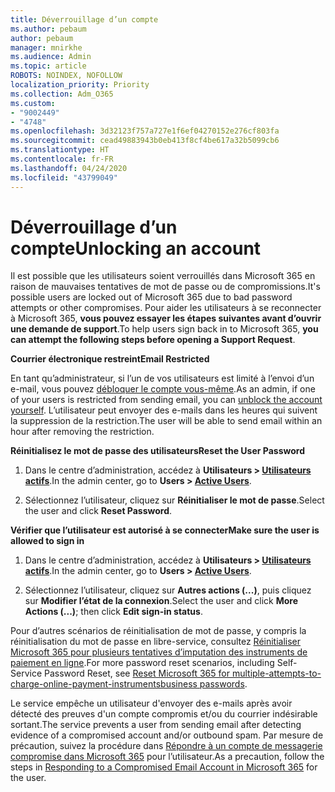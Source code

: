 ```yaml
---
title: Déverrouillage d’un compte
ms.author: pebaum
author: pebaum
manager: mnirkhe
ms.audience: Admin
ms.topic: article
ROBOTS: NOINDEX, NOFOLLOW
localization_priority: Priority
ms.collection: Adm_O365
ms.custom:
- "9002449"
- "4748"
ms.openlocfilehash: 3d32123f757a727e1f6ef04270152e276cf803fa
ms.sourcegitcommit: cead49883943b0eb413f8cf4be617a32b5099cb6
ms.translationtype: HT
ms.contentlocale: fr-FR
ms.lasthandoff: 04/24/2020
ms.locfileid: "43799049"
---
```

# <a name="unlocking-an-account"></a><span data-ttu-id="401d6-102">Déverrouillage d’un compte</span><span class="sxs-lookup"><span data-stu-id="401d6-102">Unlocking an account</span></span>

<span data-ttu-id="401d6-103">Il est possible que les utilisateurs soient verrouillés dans Microsoft 365 en raison de mauvaises tentatives de mot de passe ou de compromissions.</span><span class="sxs-lookup"><span data-stu-id="401d6-103">It's possible users are locked out of Microsoft 365 due to bad password attempts or other compromises.</span></span> <span data-ttu-id="401d6-104">Pour aider les utilisateurs à se reconnecter à Microsoft 365, **vous pouvez essayer les étapes suivantes avant d’ouvrir une demande de support**.</span><span class="sxs-lookup"><span data-stu-id="401d6-104">To help users sign back in to Microsoft 365, **you can attempt the following steps before opening a Support Request**.</span></span> 

<span data-ttu-id="401d6-105">**Courrier électronique restreint**</span><span class="sxs-lookup"><span data-stu-id="401d6-105">**Email Restricted**</span></span>

<span data-ttu-id="401d6-106">En tant qu’administrateur, si l’un de vos utilisateurs est limité à l’envoi d’un e-mail, vous pouvez [débloquer le compte vous-même](https://docs.microsoft.com/microsoft-365/security/office-365-security/removing-user-from-restricted-users-portal-after-spam).</span><span class="sxs-lookup"><span data-stu-id="401d6-106">As an admin, if one of your users is restricted from sending email, you can [unblock the account yourself](https://docs.microsoft.com/microsoft-365/security/office-365-security/removing-user-from-restricted-users-portal-after-spam).</span></span> <span data-ttu-id="401d6-107">L’utilisateur peut envoyer des e-mails dans les heures qui suivent la suppression de la restriction.</span><span class="sxs-lookup"><span data-stu-id="401d6-107">The user will be able to send email within an hour after removing the restriction.</span></span>

<span data-ttu-id="401d6-108">**Réinitialisez le mot de passe des utilisateurs**</span><span class="sxs-lookup"><span data-stu-id="401d6-108">**Reset the User Password**</span></span>

1. <span data-ttu-id="401d6-109">Dans le centre d’administration, accédez à **Utilisateurs > [Utilisateurs actifs](https://admin.microsoft.com/Adminportal/Home?source=applauncher#/users)**.</span><span class="sxs-lookup"><span data-stu-id="401d6-109">In the admin center, go to **Users > [Active Users](https://admin.microsoft.com/Adminportal/Home?source=applauncher#/users)**.</span></span>

2. <span data-ttu-id="401d6-110">Sélectionnez l’utilisateur, cliquez sur **Réinitialiser le mot de passe**.</span><span class="sxs-lookup"><span data-stu-id="401d6-110">Select the user and click **Reset Password**.</span></span>

<span data-ttu-id="401d6-111">**Vérifier que l’utilisateur est autorisé à se connecter**</span><span class="sxs-lookup"><span data-stu-id="401d6-111">**Make sure the user is allowed to sign in**</span></span>

1. <span data-ttu-id="401d6-112">Dans le centre d’administration, accédez à **Utilisateurs > [Utilisateurs actifs](https://admin.microsoft.com/Adminportal/Home?source=applauncher#/users)**.</span><span class="sxs-lookup"><span data-stu-id="401d6-112">In the admin center, go to **Users > [Active Users](https://admin.microsoft.com/Adminportal/Home?source=applauncher#/users)**.</span></span>

2. <span data-ttu-id="401d6-113">Sélectionnez l’utilisateur, cliquez sur **Autres actions (...)**, puis cliquez sur **Modifier l’état de la connexion**.</span><span class="sxs-lookup"><span data-stu-id="401d6-113">Select the user and click **More Actions (...)**; then click **Edit sign-in status**.</span></span>

<span data-ttu-id="401d6-114">Pour d’autres scénarios de réinitialisation de mot de passe, y compris la réinitialisation du mot de passe en libre-service, consultez [Réinitialiser Microsoft 365 pour plusieurs tentatives d’imputation des instruments de paiement en ligne](https://docs.microsoft.com/microsoft-365/admin/add-users/reset-passwords?view=o365-worldwide).</span><span class="sxs-lookup"><span data-stu-id="401d6-114">For more password reset scenarios, including Self-Service Password Reset, see [Reset Microsoft 365 for multiple-attempts-to-charge-online-payment-instrumentsbusiness passwords](https://docs.microsoft.com/microsoft-365/admin/add-users/reset-passwords?view=o365-worldwide).</span></span>

<span data-ttu-id="401d6-115">Le service empêche un utilisateur d'envoyer des e-mails après avoir détecté des preuves d'un compte compromis et/ou du courrier indésirable sortant.</span><span class="sxs-lookup"><span data-stu-id="401d6-115">The service prevents a user from sending email after detecting evidence of a compromised account and/or outbound spam.</span></span> <span data-ttu-id="401d6-116">Par mesure de précaution, suivez la procédure dans [Répondre à un compte de messagerie compromise dans Microsoft 365](https://docs.microsoft.com/office365/securitycompliance/responding-to-a-compromised-email-account) pour l’utilisateur.</span><span class="sxs-lookup"><span data-stu-id="401d6-116">As a precaution, follow the steps in [Responding to a Compromised Email Account in Microsoft 365](https://docs.microsoft.com/office365/securitycompliance/responding-to-a-compromised-email-account) for the user.</span></span>
